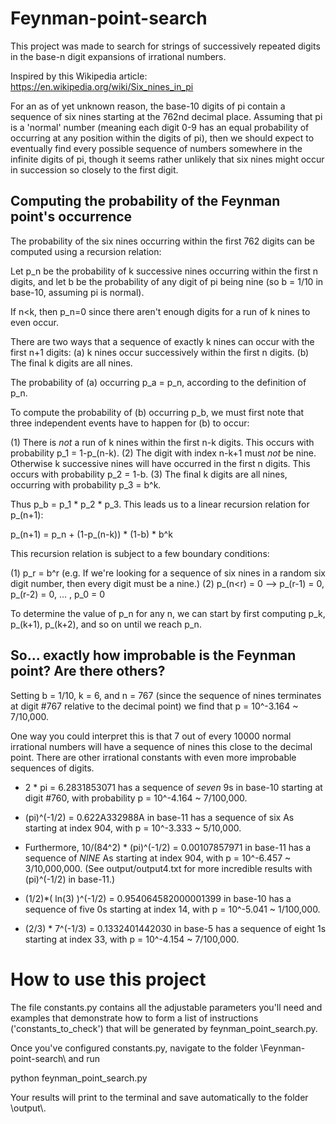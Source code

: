 # Feynman-point-search

This project was made to search for strings of successively repeated digits in the base-n digit expansions of irrational numbers.

Inspired by this Wikipedia article:
https://en.wikipedia.org/wiki/Six_nines_in_pi

For an as of yet unknown reason, the base-10 digits of pi contain a sequence of six nines starting at the 762nd decimal place. Assuming that pi is a 'normal' number (meaning each digit 0-9 has an equal probability of occurring at any position within the digits of pi), then we should expect to eventually find every possible sequence of numbers somewhere in the infinite digits of pi, though it seems rather unlikely that six nines might occur in succession so closely to the first digit.

## Computing the probability of the Feynman point's occurrence

The probability of the six nines occurring within the first 762 digits can be computed using a recursion relation:

Let p_n be the probability of k successive nines occurring within the first n digits, and let b be the probability of any digit of pi being nine (so b = 1/10 in base-10, assuming pi is normal).

If n<k, then p_n=0 since there aren't enough digits for a run of k nines to even occur.

There are two ways that a sequence of exactly k nines can occur with the first n+1 digits:
(a) k nines occur successively within the first n digits.
(b) The final k digits are all nines.

The probability of (a) occurring p_a = p_n, according to the definition of p_n.

To compute the probability of (b) occurring p_b, we must first note that three independent events have to happen for (b) to occur:

(1) There is *not* a run of k nines within the first n-k digits. This occurs with probability p_1 = 1-p_(n-k).
(2) The digit with index n-k+1 must *not* be nine. Otherwise k successive nines will have occurred in the first n digits. This occurs with probability p_2 = 1-b.
(3) The final k digits are all nines, occurring with probability p_3 = b^k.

Thus p_b = p_1 * p_2 * p_3. This leads us to a linear recursion relation for p_(n+1):

p_(n+1) = p_n + (1-p_(n-k)) * (1-b) * b^k

This recursion relation is subject to a few boundary conditions:

(1) p_r = b^r (e.g. If we're looking for a sequence of six nines in a random six digit number, then every digit must be a nine.)
(2) p_(n<r) = 0  -->  p_(r-1) = 0, p_(r-2) = 0, ... , p_0 = 0

To determine the value of p_n for any n, we can start by first computing p_k, p_(k+1), p_(k+2), and so on until we reach p_n.

## So... exactly how improbable is the Feynman point? Are there others?

Setting b = 1/10, k = 6, and n = 767 (since the sequence of nines terminates at digit \#767 relative to the decimal point) we find that p = 10^-3.164 ~ 7/10,000.

One way you could interpret this is that 7 out of every 10000 normal irrational numbers will have a sequence of nines this close to the decimal point. There are other irrational constants with even more improbable sequences of digits.

- 2 * pi = 6.2831853071 has a sequence of *seven* 9s in base-10 starting at digit \#760, with probability p = 10^-4.164 ~ 7/100,000.

- (pi)^(-1/2) = 0.622A332988A in base-11 has a sequence of six As starting at index 904, with p = 10^-3.333 ~ 5/10,000.

- Furthermore, 10/(84^2) * (pi)^(-1/2) = 0.00107857971 in base-11 has a sequence of *NINE* As starting at index 904, with p = 10^-6.457 ~ 3/10,000,000. (See output/output4.txt for more incredible results with (pi)^(-1/2) in base-11.)

- (1/2)*( ln(3) )^(-1/2) = 0.954064582000001399 in base-10 has a sequence of five 0s starting at index 14, with p = 10^-5.041 ~ 1/100,000.

- (2/3) * 7^(-1/3) = 0.1332401442030 in base-5 has a sequence of eight 1s starting at index 33, with p = 10^-4.154 ~ 7/100,000.

# How to use this project

The file constants.py contains all the adjustable parameters you'll need and examples that demonstrate how to form a list of instructions ('constants_to_check') that will be generated by feynman_point_search.py.

Once you've configured constants.py, navigate to the folder \\Feynman-point-search\\ and run

python feynman_point_search.py

Your results will print to the terminal and save automatically to the folder \\output\\.
